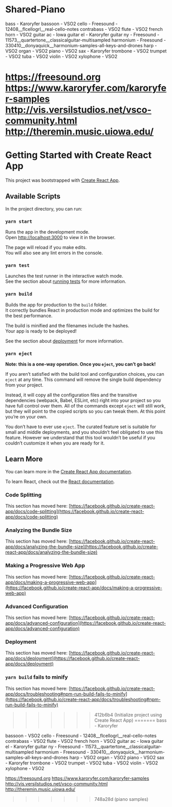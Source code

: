 # Shared-Piano

bass - Karoryfer bassoon - VSO2 cello - Freesound - 12408__flcellogrl__real-cello-notes contrabass - VSO2 flute - VSO2 french horn - VSO2 guitar ac - Iowa guitar el - Karoryfer guitar ny - Freesound - 11573__quartertone__classicalguitar-multisampled harmonium - Freesound - 330410__donyaquick__harmonium-samples-all-keys-and-drones harp - VSO2 organ - VSO2 piano - VSO2 sax - Karoryfer trombone - VSO2 trumpet - VSO2 tuba - VSO2 violin - VSO2 xylophone - VSO2

https://freesound.org https://www.karoryfer.com/karoryfer-samples http://vis.versilstudios.net/vsco-community.html http://theremin.music.uiowa.edu/
=======
# Getting Started with Create React App

This project was bootstrapped with [Create React App](https://github.com/facebook/create-react-app).

## Available Scripts

In the project directory, you can run:

### `yarn start`

Runs the app in the development mode.\
Open [http://localhost:3000](http://localhost:3000) to view it in the browser.

The page will reload if you make edits.\
You will also see any lint errors in the console.

### `yarn test`

Launches the test runner in the interactive watch mode.\
See the section about [running tests](https://facebook.github.io/create-react-app/docs/running-tests) for more information.

### `yarn build`

Builds the app for production to the `build` folder.\
It correctly bundles React in production mode and optimizes the build for the best performance.

The build is minified and the filenames include the hashes.\
Your app is ready to be deployed!

See the section about [deployment](https://facebook.github.io/create-react-app/docs/deployment) for more information.

### `yarn eject`

**Note: this is a one-way operation. Once you `eject`, you can’t go back!**

If you aren’t satisfied with the build tool and configuration choices, you can `eject` at any time. This command will remove the single build dependency from your project.

Instead, it will copy all the configuration files and the transitive dependencies (webpack, Babel, ESLint, etc) right into your project so you have full control over them. All of the commands except `eject` will still work, but they will point to the copied scripts so you can tweak them. At this point you’re on your own.

You don’t have to ever use `eject`. The curated feature set is suitable for small and middle deployments, and you shouldn’t feel obligated to use this feature. However we understand that this tool wouldn’t be useful if you couldn’t customize it when you are ready for it.

## Learn More

You can learn more in the [Create React App documentation](https://facebook.github.io/create-react-app/docs/getting-started).

To learn React, check out the [React documentation](https://reactjs.org/).

### Code Splitting

This section has moved here: [https://facebook.github.io/create-react-app/docs/code-splitting](https://facebook.github.io/create-react-app/docs/code-splitting)

### Analyzing the Bundle Size

This section has moved here: [https://facebook.github.io/create-react-app/docs/analyzing-the-bundle-size](https://facebook.github.io/create-react-app/docs/analyzing-the-bundle-size)

### Making a Progressive Web App

This section has moved here: [https://facebook.github.io/create-react-app/docs/making-a-progressive-web-app](https://facebook.github.io/create-react-app/docs/making-a-progressive-web-app)

### Advanced Configuration

This section has moved here: [https://facebook.github.io/create-react-app/docs/advanced-configuration](https://facebook.github.io/create-react-app/docs/advanced-configuration)

### Deployment

This section has moved here: [https://facebook.github.io/create-react-app/docs/deployment](https://facebook.github.io/create-react-app/docs/deployment)

### `yarn build` fails to minify

This section has moved here: [https://facebook.github.io/create-react-app/docs/troubleshooting#npm-run-build-fails-to-minify](https://facebook.github.io/create-react-app/docs/troubleshooting#npm-run-build-fails-to-minify)
>>>>>>> 412b6b4 (Initialize project using Create React App)
=======
bass        - Karoryfer

bassoon     - VSO2
cello       - Freesound - 12408__flcellogrl__real-cello-notes
contrabass  - VSO2
flute       - VSO2
french horn - VSO2
guitar ac   - Iowa
guitar el   - Karoryfer
guitar ny   - Freesound - 11573__quartertone__classicalguitar-multisampled
harmonium   - Freesound - 330410__donyaquick__harmonium-samples-all-keys-and-drones
harp        - VSO2
organ       - VSO2
piano       - VSO2
sax         - Karoryfer
trombone    - VSO2
trumpet     - VSO2
tuba        - VSO2
violin      - VSO2
xylophone   - VSO2


https://freesound.org
https://www.karoryfer.com/karoryfer-samples
http://vis.versilstudios.net/vsco-community.html
http://theremin.music.uiowa.edu/
>>>>>>> 748a28d (piano samples)
